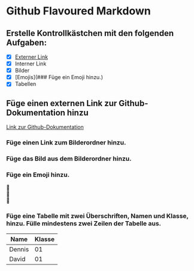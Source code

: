 # Github Flavoured Markdown

## Erstelle Kontrollkästchen mit den folgenden Aufgaben:

- [X] [Externer Link]()
- [X] Interner Link
- [X] Bilder
- [X] [Emojis](### Füge ein Emoji hinzu.)
- [X] Tabellen

## Füge einen externen Link zur Github-Dokumentation hinzu
[Link zur Github-Dokumentation](https://help.github.com/en)

### Füge einen Link zum Bilderordner hinzu.

### Füge das Bild aus dem Bilderordner hinzu.

### Füge ein Emoji hinzu.

📖  
📗  
🦊

### Füge eine Tabelle mit zwei Überschriften, Namen und Klasse, hinzu. Fülle mindestens zwei Zeilen der Tabelle aus.

| Name | Klasse |
| ---- | ---- |
| Dennis | 01 |
| David | 01 |
